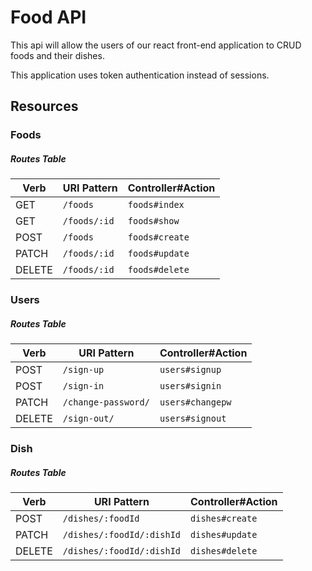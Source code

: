 # Food API

This api will allow the users of our react front-end application to CRUD foods and their dishes.

This application uses token authentication instead of sessions.

## Resources

### Foods

##### Routes Table

| Verb   | URI Pattern            | Controller#Action |
|--------|------------------------|-------------------|
| GET    | `/foods`                | `foods#index`      |
| GET    | `/foods/:id`            | `foods#show`       |
| POST   | `/foods`                | `foods#create`     |
| PATCH  | `/foods/:id`            | `foods#update`     |
| DELETE | `/foods/:id`            | `foods#delete`     |

### Users

##### Routes Table

| Verb   | URI Pattern            | Controller#Action |
|--------|------------------------|-------------------|
| POST   | `/sign-up`             | `users#signup`    |
| POST   | `/sign-in`             | `users#signin`    |
| PATCH  | `/change-password/`    | `users#changepw`  |
| DELETE | `/sign-out/`           | `users#signout`   |

### Dish

##### Routes Table

| Verb   | URI Pattern            | Controller#Action |
|--------|------------------------|-------------------|
| POST   | `/dishes/:foodId`         | `dishes#create`     |
| PATCH  | `/dishes/:foodId/:dishId`  | `dishes#update`     |
| DELETE | `/dishes/:foodId/:dishId`  | `dishes#delete`     |